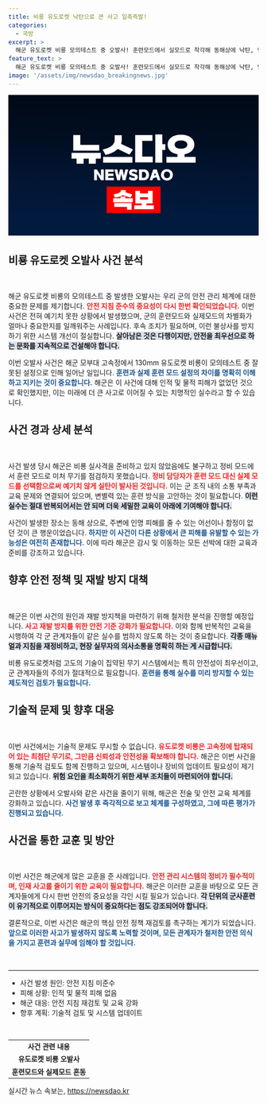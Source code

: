```yaml
---
title: 비룡 유도로켓 낙탄으로 큰 사고 일촉즉발!
categories:
  - 국방
excerpt: >
  해군 유도로켓 비룡 모의테스트 중 오발사! 훈련모드에서 실모드로 착각해 동해상에 낙탄, 인명 피해는 없었지만 긴급 대책 마련 예고. 안전 지침 미준수가 불러온 예기치 못한 사고의 전말을 확인해보세요!
feature_text: >
  해군 유도로켓 비룡 모의테스트 중 오발사! 훈련모드에서 실모드로 착각해 동해상에 낙탄, 인명 피해는 없었지만 긴급 대책 마련 예고. 안전 지침 미준수가 불러온 예기치 못한 사고의 전말을 확인해보세요!
image: '/assets/img/newsdao_breakingnews.jpg'
---
```


<p><img src="/assets/img/newsdao_breakingnews.jpg" alt="implanttips 속보" /></p>

<h2 data-ke-size="size26">비룡 유도로켓 오발사 사건 분석</h2>

<p data-ke-size="size16">&nbsp;</p>

<p>해군 유도로켓 비룡의 모의테스트 중 발생한 오발사는 우리 군의 안전 관리 체계에 대한 중요한 문제를 제기합니다. <b><span style="color: #ee2323;">안전 지침 준수의 중요성이 다시 한번 확인되었습니다.</span></b> 이번 사건은 전혀 예기치 못한 상황에서 발생했으며, 군의 훈련모드와 실제모드의 차별화가 얼마나 중요한지를 일깨워주는 사례입니다. 후속 조치가 필요하며, 이런 불상사를 방지하기 위한 시스템 개선이 절실합니다. <b><span style="background-color: #21538527;">살아남은 것은 다행이지만, 안전을 최우선으로 하는 문화를 지속적으로 건설해야 합니다.</span></b> </p>

<p>이번 오발사 사건은 해군 모부대 고속정에서 130mm 유도로켓 비룡이 모의테스트 중 잘못된 설정으로 인해 일어난 일입니다. <b><span style="color: #1a5490;">훈련과 실제 훈련 모드 설정의 차이를 명확히 이해하고 지키는 것이 중요합니다.</span></b> 해군은 이 사건에 대해 인적 및 물적 피해가 없었던 것으로 확인했지만, 이는 미래에 더 큰 사고로 이어질 수 있는 치명적인 실수라고 할 수 있습니다.</p>

<h2 data-ke-size="size26">사건 경과 상세 분석</h2>

<p data-ke-size="size16">&nbsp;</p>

<p>사건 발생 당시 해군은 비룡 실사격을 준비하고 있지 않았음에도 불구하고 정비 모드에서 훈련 모드로 미처 무기를 점검하지 못했습니다. <b><span style="color: #ee2323;">정비 담당자가 훈련 모드 대신 실제 모드를 선택함으로써 예기치 않게 실탄이 발사된 것입니다.</span></b> 이는 군 조직 내의 소통 부족과 교육 문제와 연결되어 있으며, 변별력 있는 훈련 방식을 고안하는 것이 필요합니다. <b><span style="background-color: #21538527;">이런 실수는 절대 반복되어서는 안 되며 더욱 세밀한 교육이 아래에 기여해야 합니다.</span></b> </p>

<p>사건이 발생한 장소는 동해 상으로, 주변에 인명 피해를 줄 수 있는 어선이나 함정이 없던 것이 큰 행운이었습니다. <b><span style="color: #1a5490;">하지만 이 사건이 다른 상황에서 큰 피해를 유발할 수 있는 가능성은 여전히 존재합니다.</span></b> 이에 따라 해군은 감시 및 이동하는 모든 선박에 대한 교육과 준비를 강조하고 있습니다.</p>

<h2 data-ke-size="size26">향후 안전 정책 및 재발 방지 대책</h2>

<p data-ke-size="size16">&nbsp;</p>

<p>해군은 이번 사건의 원인과 재발 방지책을 마련하기 위해 철저한 분석을 진행할 예정입니다. <b><span style="color: #ee2323;">사고 재발 방지를 위한 안전 기준 강화가 필요합니다.</span></b> 이와 함께 반복적인 교육을 시행하여 각 군 관계자들이 같은 실수를 범하지 않도록 하는 것이 중요합니다. <b><span style="background-color: #21538527;">각종 매뉴얼과 지침을 재정비하고, 현장 실무자의 의사소통을 명확히 하는 게 시급합니다.</span></b> </p>

<p>비룡 유도로켓처럼 고도의 기술이 집약된 무기 시스템에서는 특히 안전성이 최우선이고, 군 관계자들의 주의가 절대적으로 필요합니다. <b><span style="color: #1a5490;">훈련을 통해 실수를 미리 방지할 수 있는 제도적인 검토가 필요합니다.</span></b> </p>

<h2 data-ke-size="size26">기술적 문제 및 향후 대응</h2>

<p data-ke-size="size16">&nbsp;</p>

<p>이번 사건에서는 기술적 문제도 무시할 수 없습니다. <b><span style="color: #ee2323;">유도로켓 비룡은 고속정에 탑재되어 있는 최첨단 무기로, 그만큼 신뢰성과 안전성을 확보해야 합니다.</span></b> 해군은 이번 사건을 통해 기술적 검토도 함께 진행하고 있으며, 시스템이나 장비의 업데이트 필요성이 제기되고 있습니다. <b><span style="background-color: #21538527;">위험 요인을 최소화하기 위한 세부 조치들이 마련되어야 합니다.</span></b> </p>

<p>곤란한 상황에서 오발사와 같은 사건을 줄이기 위해, 해군은 전술 및 안전 교육 체계를 강화하고 있습니다. <b><span style="color: #1a5490;">사건 발생 후 즉각적으로 보고 체계를 구성하였고, 그에 따른 평가가 진행되고 있습니다.</span></b> </p>

<h2 data-ke-size="size26">사건을 통한 교훈 및 방안</h2>

<p data-ke-size="size16">&nbsp;</p>

<p>이번 사건은 해군에게 많은 교훈을 준 사례입니다. <b><span style="color: #ee2323;">안전 관리 시스템의 정비가 필수적이며, 인재 사고를 줄이기 위한 교육이 필요합니다.</span></b> 해군은 이러한 교훈을 바탕으로 모든 관계자들에게 다시 한번 안전의 중요성을 각인 시킬 필요가 있습니다. <b><span style="background-color: #21538527;">각 단위의 군사훈련이 유기적으로 이루어지는 방식이 중요하다는 점도 강조되어야 합니다.</span></b> </p>

<p>결론적으로, 이번 사건은 해군의 핵심 안전 정책 재검토를 촉구하는 계기가 되었습니다. <b><span style="color: #1a5490;">앞으로 이러한 사고가 발생하지 않도록 노력할 것이며, 모든 관계자가 철저한 안전 의식을 가지고 훈련과 실무에 임해야 할 것입니다.</span></b> </p>

<p data-ke-size="size16">&nbsp;</p>

<hr style="height: 1px; border: 0; border-top: 1px solid #eee;" />

<ul>
    <li>사건 발생 원인: 안전 지침 미준수</li>
    <li>피해 상황: 인적 및 물적 피해 없음</li>
    <li>해군 대응: 안전 지침 재검토 및 교육 강화</li>
    <li>향후 계획: 기술적 검토 및 시스템 업데이트</li>
</ul>

<p data-ke-size="size16">&nbsp;</p>

<table>
    <tr>
        <td style="text-align: center; height: 17px;"><b>사건 관련 내용</b></td>
    </tr>
    <tr>
        <td style="text-align: center; height: 17px;"><b>유도로켓 비룡 오발사</b></td>
    </tr>
    <tr>
        <td style="text-align: center; height: 17px;"><b>훈련모드와 실제모드 혼동</b></td>
    </tr>
</table>
실시간 뉴스 속보는, <a href="https://newsdao.kr" rel="dofollow">https://newsdao.kr</a>


